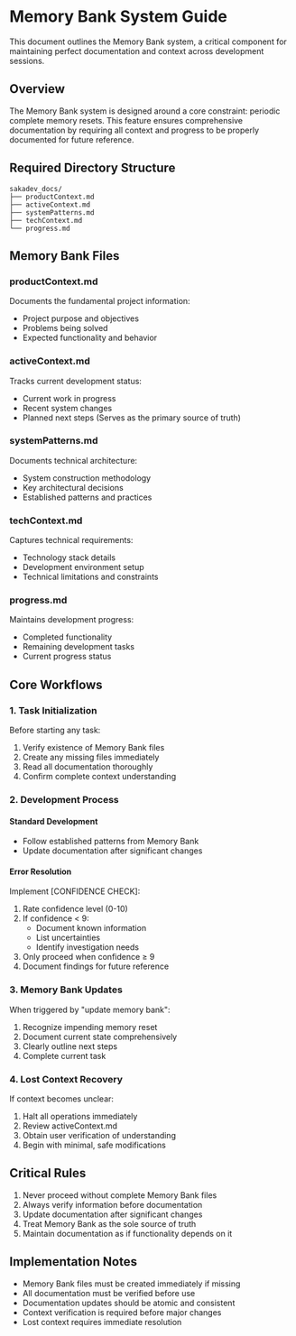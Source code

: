# Memory Bank System Guide

This document outlines the Memory Bank system, a critical component for maintaining perfect documentation and context across development sessions.

## Overview

The Memory Bank system is designed around a core constraint: periodic complete memory resets. This feature ensures comprehensive documentation by requiring all context and progress to be properly documented for future reference.

## Required Directory Structure

```
sakadev_docs/
├── productContext.md
├── activeContext.md
├── systemPatterns.md
├── techContext.md
└── progress.md
```

## Memory Bank Files

### productContext.md
Documents the fundamental project information:
- Project purpose and objectives
- Problems being solved
- Expected functionality and behavior

### activeContext.md
Tracks current development status:
- Current work in progress
- Recent system changes
- Planned next steps
(Serves as the primary source of truth)

### systemPatterns.md
Documents technical architecture:
- System construction methodology
- Key architectural decisions
- Established patterns and practices

### techContext.md
Captures technical requirements:
- Technology stack details
- Development environment setup
- Technical limitations and constraints

### progress.md
Maintains development progress:
- Completed functionality
- Remaining development tasks
- Current progress status

## Core Workflows

### 1. Task Initialization
Before starting any task:
1. Verify existence of Memory Bank files
2. Create any missing files immediately
3. Read all documentation thoroughly
4. Confirm complete context understanding

### 2. Development Process

#### Standard Development
- Follow established patterns from Memory Bank
- Update documentation after significant changes

#### Error Resolution
Implement [CONFIDENCE CHECK]:
1. Rate confidence level (0-10)
2. If confidence < 9:
   - Document known information
   - List uncertainties
   - Identify investigation needs
3. Only proceed when confidence ≥ 9
4. Document findings for future reference

### 3. Memory Bank Updates
When triggered by "update memory bank":
1. Recognize impending memory reset
2. Document current state comprehensively
3. Clearly outline next steps
4. Complete current task

### 4. Lost Context Recovery
If context becomes unclear:
1. Halt all operations immediately
2. Review activeContext.md
3. Obtain user verification of understanding
4. Begin with minimal, safe modifications

## Critical Rules

1. Never proceed without complete Memory Bank files
2. Always verify information before documentation
3. Update documentation after significant changes
4. Treat Memory Bank as the sole source of truth
5. Maintain documentation as if functionality depends on it

## Implementation Notes

- Memory Bank files must be created immediately if missing
- All documentation must be verified before use
- Documentation updates should be atomic and consistent
- Context verification is required before major changes
- Lost context requires immediate resolution


